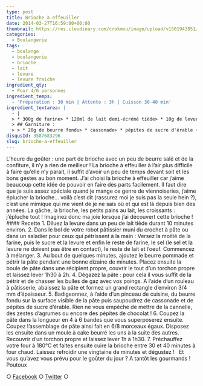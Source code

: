 ```yaml
---
type: post
title: Brioche à effeuiller
date: 2014-03-27T16:59:00+00:00
thumbnail: https://res.cloudinary.com/crokmou/image/upload/v1501943851/brioche-a-effeuiller.jpg
categories: 
  - Boulangerie
tags: 
  - boulange
  - boulangerie
  - brioche
  - lait
  - levure
  - levure fraiche
ingredient_qty: 
  - Pour 4/6 personnes
ingredient_temps: 
  - 'Préparation : 30 min | Attente : 3h | Cuisson 30-40 min'
ingredient_textarea: |
  - |
  > * 300g de farine> * 120ml de lait demi-écrémé tiède> * 10g de levure fraîche> * 35g de beurre> * 2 càs de sucre> * 1 oeufs> * 1 pincée de sel
  > ## Garniture :
  > > * 20g de beurre fondu> * cassonade> * pépites de sucre d'érable (facultatif)
disqusId: 3587683296
slug: brioche-a-effeuiller
---
```


L’heure du goûter : une part de brioche avec un peu de beurre salé et de la confiture, il n’y a rien de meilleur ! La brioche à effeuiller à l’air plus difficile à faire qu’elle n’y parait, il suffit d’avoir un peu de temps devant soit et les bons gestes au bon moment. J’ai choisi la brioche à effeuiller car j’aime beaucoup cette idée de pouvoir en faire des parts facilement. Il faut dire que je suis assez spéciale quand je mange ce genre de viennoiseries, j’aime éplucher la brioche… voilà c’est dit (rassurez moi je suis pas la seule hein ?), c’est une mimique qui me vient de je ne sais où et qui est là depuis bien des années. La gâche, la brioche, les petits pains au lait, les croissants : j’épluche tout ! Imaginez donc ma joie lorsque j’ai découvert cette brioche !   #### Recette 1\. Diluez la levure dans un peu de lait tiède durant 10 minutes environ. 2\. Dans le bol de votre robot pâtissier muni du crochet à pâte ou dans un saladier pour ceux qui pétrissent à la main : Versez la moitié de la farine, puis le sucre et la levure et enfin le reste de farine, le sel (le sel et la levure ne doivent pas être en contact), le reste de lait et l’oeuf. Commencez à mélanger. 3\. Au bout de quelques minutes, ajoutez le beurre pommade et pétrir la pâte pendant une bonne dizaine de minutes. Placez ensuite la boule de pâte dans une récipient propre, couvrir le tout d’un torchon propre et laissez lever 1h30 à 2h. 4\. Dégazez la pâte : pour cela il vous suffit de la pétrir et de chasser les bulles de gaz avec vos poings. A l’aide d’un rouleau à pâtisserie, abaissez la pâte et formez un grand rectangle d’environ 3/4 mm d’épaisseur. 5\. Badigeonnez, à l’aide d’un pinceau de cuisine, du beurre fondu sur la surface visible de la pâte puis saupoudrez de cassonade et de pépites de sucre d’érable. Rien ne vous empêche de mettre de la cannelle, des zestes d’agrumes ou encore des pépites de chocolat ! 6\. Coupez la pâte dans la longueur en 4 à 6 bandes que vous superposerez ensuite. Coupez l’assemblage de pâte ainsi fait en 6/8 morceaux égaux. Disposez les ensuite dans un moule à cake beurré les uns à la suite des autres. Recouvrir d’un torchon propre et laissez lever 1h à 1h30. 7\. Préchauffez votre four à 180°C et faites ensuite cuire la brioche entre 30 et 40 minutes à four chaud. Laissez refroidir une vingtaine de minutes et dégustez !   Et vous qu’avez vous prévu pour le goûter du jour ? A tantôt les gourmands ! Poutoux  

○ [Facebook](https://www.facebook.com/crokmou.blog) ○ [Twitter](https://twitter.com/Crokmou) ○